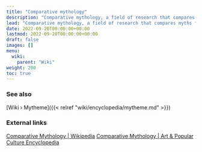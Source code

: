 ```yaml
---
title: "Comparative mythology"
description: "Comparative mythology, a field of research that compares myths from cultures in order to identify shared motifs. Research has shown that cultures depict significant overlapping in their mythological retellings..."
lead: "Comparative mythology, a field of research that compares myths from cultures in order to identify shared motifs. Research has shown that cultures depict significant overlapping in their mythological retellings..."
date: 2022-09-20T00:00:00+00:00
lastmod: 2022-09-20T00:00:00+00:00
draft: false
images: []
menu:
  wiki:
    parent: "Wiki"
weight: 200
toc: true
---
```


### See also

[Wiki › Mytheme]({{< relref "wiki/encyclopedia/mytheme.md" >}})</br>

### External links

[Comparative Mythology | Wikipedia](https://en.wikipedia.org/wiki/Comparative_mythology)
[Comparative Mythology | Art & Popular Culture Encyclopedia](http://www.artandpopularculture.com/Comparative_mythology)
